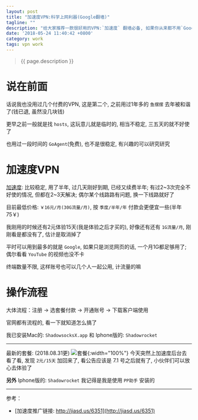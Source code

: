 ```yaml
---
layout: post
title: "加速度VPN:科学上网利器(Google翻墙)"
tagline: ""
description: "给大家推荐一款很好用的VPN:`加速度` 翻墙必备, 如果你从来都不用`Google`, 那可以跳过了<br>支持各种客户端:`Mac/Windows/Linux/Iphone/Android`"
date: '2018-05-24 11:40:42 +0800'
category: work
tags: vpn work
---
```

> {{ page.description }}

# 说在前面
话说我也没用过几个付费的VPN, 这是第二个, 之前用过1年多的 `鱼摆摆` 去年被和谐了(钱已退, 虽然没几块钱)

更早之前一般就是找 `hosts`, 这玩意儿就是临时的, 相当不稳定, 三五天的就不好使了

也用过一段时间的 `GoAgent`(免费), 也不是很稳定, 有兴趣的可以研究研究

# 加速度VPN
[加速度](http://jiasd.us/6351): 比较稳定, 用了半年, 过几天刚好到期, 已经又续费半年; 有过2~3次完全不好使的情况, 但都在2~3天解决; 偶尔某个线路路有问题, 换一下线路就好了

目前最低价格: `￥16元/月(30G流量/月)`, 按 `季度/半年/年` 付款会更便宜一些(半年75￥) 

我刚用的时候还有2元体验15天(我是体验之后才买的), 好像还有还有 `1G流量/月`, 刚刚看是都没有了, 估计是取消掉了

平时可以用到最多的就是 `Google`, 如果只是浏览网页的话, 一个月1G都足够用了; 偶尔看看 `YouTube` 的视频也没不卡

终端数量不限, 这样账号也可以几个人一起公用, 计流量的嘛

# 操作流程

大体流程：注册 → 选套餐付款 → 开通账号 → 下载客户端使用 

官网都有流程的, 看一下就知道怎么搞了

我已安装Mac的: `ShadowsocksX.app` 和 Iphone版的: `Shadowrocket`

---
最新的套餐: (2018.08.31更)
![套餐](http://p9fggfk3y.bkt.clouddn.com/20180831085443_jiasudu.png){:width="100%"}
今天突然上加速度后台去看了看, 发现 `2元/15天` 加回来了, 看公告应该是 7.1 号之后就有了, 小伙伴们可以放心去体验了

**另外** Iphone版的: `Shadowrocket` 我记得是我是使用 `PP助手` 安装的

---
参考：
- [加速度推广链接: http://jiasd.us/6351](http://jiasd.us/6351)

